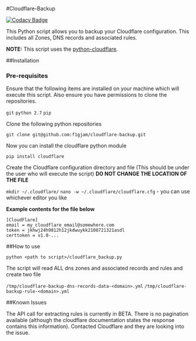 #Cloudflare-Backup

[![Codacy Badge](https://api.codacy.com/project/badge/Grade/5a781339ad7f4a78814ed6edbb16fd40)](https://www.codacy.com/app/kashif/cloudflare-backup?utm_source=github.com&amp;utm_medium=referral&amp;utm_content=f1gjam/cloudflare-backup&amp;utm_campaign=Badge_Grade)

This Python script allows you to backup your Cloudflare configuration. This includes all Zones, DNS records and associated rules.


**NOTE:** This script uses the [python-cloudflare](https://github.com/cloudflare/python-cloudflare).

##Installation
### Pre-requisites
Ensure that the following items are installed on your machine which will execute this script. Also ensure you have permissions to clone the repositories.

`git`
`python 2.7`
`pip`

Clone the following python repositories 

`git clone git@github.com:f1gjam/cloudflare-backup.git`

Now you can install the cloudflare python module

`pip install cloudflare`

Create the Cloudflare configuration directory and file (This should be under the user who will execute the script)
**DO NOT CHANGE THE LOCATION OF THE FILE**

`mkdir ~/.cloudflare/`
`nano -w ~/.cloudflare/cloudflare.cfg` - you can use whichever editor you like

**Example contents for the file below**
```
[CloudFlare]
email = my_cloudflare_email@somewhere.com
token = jkhwj24h9812h12jkdwuykk2108721321asdl
certtoken = v1.0-...
```

##How to use

`python <path to script>/cloudflare_backup.py`

The script will read ALL dns zones and associated records and rules and create two file

`/tmp/cloudflare-backup-dns-records-data-<domain>.yml`
`/tmp/cloudflare-backup-rule-<domain>.yml`


##Known Issues

The API call for extracting rules is currently in BETA. There is no pagination available (although the cloudflare
documentation states the response contains this information). Contacted Cloudflare and they are looking into the issue.
